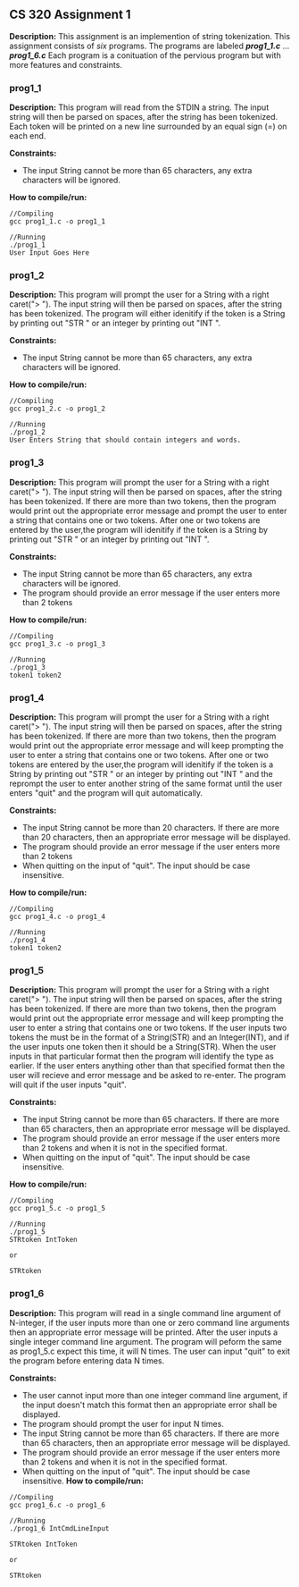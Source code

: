## CS 320 Assignment 1 
**Description:** 
This assignment is an implemention of string tokenization. This assignment consists of _six_ programs. The programs are labeled ***prog1_1.c*** ... ***prog1_6.c*** Each program is a conituation of the pervious program but with more features and constraints.
### prog1\_1
**Description:** 
This program will read from the STDIN a string. The input string will then be parsed on spaces, after the string has been tokenized. Each token will be printed on a new line surrounded by an equal sign (=) on each end.

**Constraints:**
* The input String cannot be more than 65 characters, any extra characters will be ignored.

**How to compile/run:**
```
//Compiling
gcc prog1_1.c -o prog1_1

//Running
./prog1_1
User Input Goes Here

``` 

### prog1\_2
**Description:**
This program will prompt the user for a String with a right caret("> "). The input string will then be parsed on spaces, after the string has been tokenized. The program will either idenitify if the token is a String by printing out "STR " or an integer by printing out "INT ".
 
**Constraints:**
* The input String cannot be more than 65 characters, any extra characters will be ignored.

**How to compile/run:**
```
//Compiling
gcc prog1_2.c -o prog1_2

//Running
./prog1_2
User Enters String that should contain integers and words.

```

### prog1\_3
**Description:**
This program will prompt the user for a String with a right caret("> "). The input string will then be parsed on spaces, after the string has been tokenized. If there are more than two tokens, then the program would print out the appropriate error message and prompt the user to enter a string that contains one or two tokens. After one or two tokens are entered by the user,the program will  idenitify if the token is a String by printing out "STR " or an integer by printing out "INT ".
 
**Constraints:**
* The input String cannot be more than 65 characters, any extra characters will be ignored.
* The program should provide an error message if the user enters more than 2 tokens 

**How to compile/run:**
```
//Compiling
gcc prog1_3.c -o prog1_3

//Running
./prog1_3 
token1 token2 

```
### prog1\_4
**Description:**
This program will prompt the user for a String with a right caret("> "). The input string will then be parsed on spaces, after the string has been tokenized. If there are more than two tokens, then the program would print out the appropriate error message and will keep prompting the user to enter a string that contains one or two tokens. After one or two tokens are entered by the user,the program will  idenitify if the token is a String by printing out "STR " or an integer by printing out "INT " and the reprompt the user to enter another string of the same format until the user enters "quit" and the program will quit automatically.
 
**Constraints:**
* The input String cannot be more than 20 characters. If there are more than 20 characters, then an appropriate error message will be displayed.
* The program should provide an error message if the user enters more than 2 tokens 
* When quitting on the input of "quit". The input should be case insensitive.

**How to compile/run:**
```
//Compiling
gcc prog1_4.c -o prog1_4

//Running
./prog1_4
token1 token2

```

### prog1\_5
**Description:**
This program will prompt the user for a String with a right caret("> "). The input string will then be parsed on spaces, after the string has been tokenized. If there are more than two tokens, then the program would print out the appropriate error message and will keep prompting the user to enter a string that contains one or two tokens. If the user inputs two tokens the must be in the format of a String(STR) and an Integer(INT), and if the user inputs one token then it should be a String(STR). When the user inputs in that particular format then the program will identify the type as earlier. If the user enters anything other than that specified format then the user will recieve and error message and be asked to re-enter. The program will quit if the user inputs "quit".
 
**Constraints:**
* The input String cannot be more than 65 characters. If there are more than 65 characters, then an appropriate error message will be displayed.
* The program should provide an error message if the user enters more than 2 tokens and when it is not in the specified format.
* When quitting on the input of "quit". The input should be case insensitive.

**How to compile/run:**
```
//Compiling
gcc prog1_5.c -o prog1_5

//Running
./prog1_5
STRtoken IntToken

or 

STRtoken

```
### prog1\_6
**Description:**
This program will read in a single command line argument of N-integer, if the user inputs more than one or zero command line arguments then an appropriate error message will be printed. After the user inputs a single integer command line argument. The program will peform the same as prog1_5.c expect this time, it will N times. The user can input "quit" to exit the program before entering data N times.

 
**Constraints:**
* The user cannot input more than one integer command line argument, if the input doesn't match this format then an appropriate error shall be displayed.
* The program should prompt the user for input N times.
* The input String cannot be more than 65 characters. If there are more than 65 characters, then an appropriate error message will be displayed.
* The program should provide an error message if the user enters more than 2 tokens and when it is not in the specified format.
* When quitting on the input of "quit". The input should be case insensitive.
**How to compile/run:**
```
//Compiling
gcc prog1_6.c -o prog1_6

//Running
./prog1_6 IntCmdLineInput

STRtoken IntToken

or 

STRtoken

```

